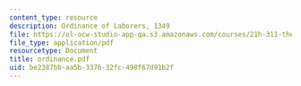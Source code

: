 ```yaml
---
content_type: resource
description: Ordinance of Laborers, 1349
file: https://ol-ocw-studio-app-qa.s3.amazonaws.com/courses/21h-311-the-renaissance-1300-1600-fall-2004/be2387bbaa5b337632fc498f67d91b2f_ordinance.pdf
file_type: application/pdf
resourcetype: Document
title: ordinance.pdf
uid: be2387bb-aa5b-3376-32fc-498f67d91b2f
---
```

